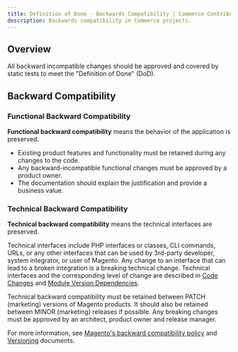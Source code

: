 ```yaml
---
title: Definition of Done - Backwards Compatibility | Commerce Contributor
description: Backwards compatibility in Commerce projects.
---
```


## Overview

All backward incompatible changes should be approved and covered by static tests to meet the "Definition of Done" (DoD).

## Backward Compatibility

### Functional Backward Compatibility

**Functional backward compatibility** means the behavior of the application is preserved.

-  Existing product features and functionality must be retained during any changes to the code.
-  Any backward-incompatible functional changes must be approved by a product owner.
-  The documentation should explain the justification and provide a business value.

### Technical Backward Compatibility

**Technical backward compatibility** means the technical interfaces are preserved.

Technical interfaces include PHP interfaces or classes, CLI commands, URLs, or any other interfaces that can be used by 3rd-party developer, system integrator, or user of Magento.
Any change to an interface that can lead to a broken integration is a breaking technical change.
Technical interfaces and the corresponding level of change are described in [Code Changes][0] and [Module Version Dependencies][1].

Technical backward compatibility must be retained between PATCH (marketing) versions of Magento products. It should also be retained between MINOR (marketing) releases if possible.
Any breaking changes must be approved by an architect, product owner and release manager.

For more information, see [Magento's backward compatibility policy][2] and [Versioning][3] documents.

[0]:https://devdocs.magento.com/guides/v2.4/extension-dev-guide/versioning/codebase-changes.html
[1]:https://devdocs.magento.com/guides/v2.4/extension-dev-guide/versioning/dependencies.html
[2]:./backward-compatibility-policy.html
[3]:https://devdocs.magento.com/guides/v2.4/extension-dev-guide/versioning/
